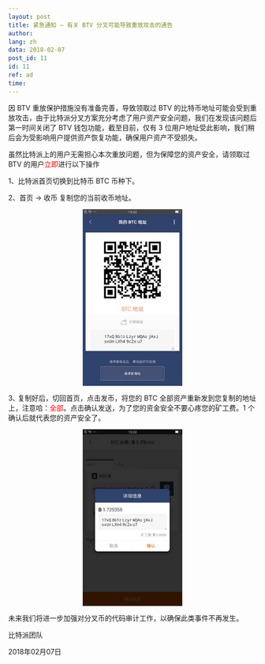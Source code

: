 ```yaml
---
layout: post
title: 紧急通知 — 有关 BTV 分叉可能导致重放攻击的通告
author: 
lang: zh
data: 2018-02-07
post_id: 11
id: 11
ref: ad
time: 
---
```


因 BTV 重放保护措施没有准备完善，导致领取过 BTV 的比特币地址可能会受到重放攻击，由于比特派分叉方案充分考虑了用户资产安全问题，我们在发现该问题后第一时间关闭了 BTV 钱包功能，截至目前，仅有 3 位用户地址受此影响，我们稍后会为受影响用户提供资产恢复功能，确保用户资产不受损失。



虽然比特派上的用户无需担心本次重放问题，但为保障您的资产安全，请领取过 BTV 的用户<span style="color: red">立即</span>进行以下操作


<p>1、比特派首页切换到比特币 BTC 币种下。</p>


<p>2、首页 -> 收币 复制您的当前收币地址。</p>


<p style="text-align:center">
<img src="/img/Group-3.jpg" style="border: 0;
    -ms-interpolation-mode: bicubic;
    vertical-align: middle;
    max-width: 40%;">
</p>



<p>3､ 复制好后，切回首页，点击发币，将您的 BTC 全部资产重新发到您复制的地址上，注意哈：<span style="color: red">全部</span>。点击确认发送，为了您的资金安全不要心疼您的矿工费。1 个确认后就代表您的资产安全了。</p>

<p style="text-align:center">
<img src="/img/Group-4.jpg" style="border: 0;
    -ms-interpolation-mode: bicubic;
    vertical-align: middle;
    max-width: 40%;">
</p>


未来我们将进一步加强对分叉币的代码审计工作，以确保此类事件不再发生。

比特派团队

2018年02月07日